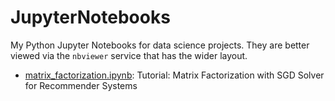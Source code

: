 # JupyterNotebooks
My Python Jupyter Notebooks for data science projects. They are better viewed via the `nbviewer` service that has the wider layout.

- [matrix_factorization.ipynb](https://nbviewer.jupyter.org/github/RyanLeiTaiwan/JupyterNotebooks/blob/master/matrix_factorization.ipynb): Tutorial: Matrix Factorization with SGD Solver for Recommender Systems
